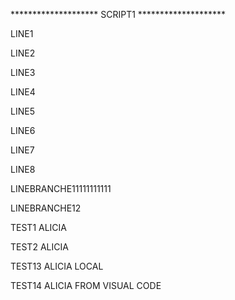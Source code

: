 ******************** SCRIPT1 ********************

LINE1

LINE2

LINE3

LINE4

LINE5

LINE6

LINE7

LINE8

LINEBRANCHE11111111111

LINEBRANCHE12

TEST1 ALICIA

TEST2 ALICIA

TEST13 ALICIA LOCAL

TEST14 ALICIA FROM VISUAL CODE